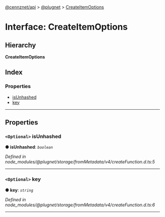 [@cennznet/api](../README.md) > [@plugnet](../modules/_plugnet.md) > [CreateItemOptions](../interfaces/_plugnet.createitemoptions-1.md)

# Interface: CreateItemOptions

## Hierarchy

**CreateItemOptions**

## Index

### Properties

* [isUnhashed](_plugnet.createitemoptions-1.md#isunhashed)
* [key](_plugnet.createitemoptions-1.md#key)

---

## Properties

<a id="isunhashed"></a>

### `<Optional>` isUnhashed

**● isUnhashed**: *`boolean`*

*Defined in node_modules/@plugnet/storage/fromMetadata/v4/createFunction.d.ts:5*

___
<a id="key"></a>

### `<Optional>` key

**● key**: *`string`*

*Defined in node_modules/@plugnet/storage/fromMetadata/v4/createFunction.d.ts:6*

___

